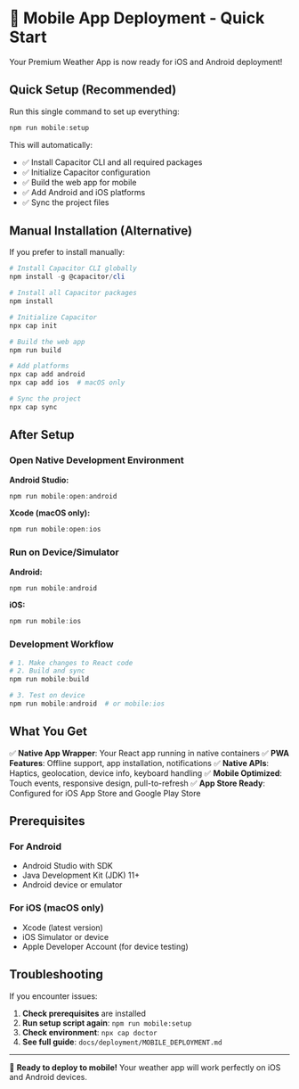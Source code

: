 # 🚀 Mobile App Deployment - Quick Start

Your Premium Weather App is now ready for iOS and Android deployment!

## Quick Setup (Recommended)

Run this single command to set up everything:

```powershell
npm run mobile:setup
```

This will automatically:

- ✅ Install Capacitor CLI and all required packages
- ✅ Initialize Capacitor configuration
- ✅ Build the web app for mobile
- ✅ Add Android and iOS platforms
- ✅ Sync the project files

## Manual Installation (Alternative)

If you prefer to install manually:

```powershell
# Install Capacitor CLI globally
npm install -g @capacitor/cli

# Install all Capacitor packages
npm install

# Initialize Capacitor
npx cap init

# Build the web app
npm run build

# Add platforms
npx cap add android
npx cap add ios  # macOS only

# Sync the project
npx cap sync
```

## After Setup

### Open Native Development Environment

**Android Studio:**

```powershell
npm run mobile:open:android
```

**Xcode (macOS only):**

```powershell
npm run mobile:open:ios
```

### Run on Device/Simulator

**Android:**

```powershell
npm run mobile:android
```

**iOS:**

```powershell
npm run mobile:ios
```

### Development Workflow

```powershell
# 1. Make changes to React code
# 2. Build and sync
npm run mobile:build

# 3. Test on device
npm run mobile:android  # or mobile:ios
```

## What You Get

✅ **Native App Wrapper**: Your React app running in native containers
✅ **PWA Features**: Offline support, app installation, notifications
✅ **Native APIs**: Haptics, geolocation, device info, keyboard handling
✅ **Mobile Optimized**: Touch events, responsive design, pull-to-refresh
✅ **App Store Ready**: Configured for iOS App Store and Google Play Store

## Prerequisites

### For Android

- Android Studio with SDK
- Java Development Kit (JDK) 11+
- Android device or emulator

### For iOS (macOS only)

- Xcode (latest version)
- iOS Simulator or device
- Apple Developer Account (for device testing)

## Troubleshooting

If you encounter issues:

1. **Check prerequisites** are installed
2. **Run setup script again**: `npm run mobile:setup`
3. **Check environment**: `npx cap doctor`
4. **See full guide**: `docs/deployment/MOBILE_DEPLOYMENT.md`

---

🎉 **Ready to deploy to mobile!** Your weather app will work perfectly on iOS and Android devices.
